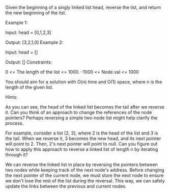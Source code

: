 Given the beginning of a singly linked list head, reverse the list, and return the new beginning of the list.

Example 1:

Input: head = [0,1,2,3]

Output: [3,2,1,0]
Example 2:

Input: head = []

Output: []
Constraints:

0 <= The length of the list <= 1000.
-1000 <= Node.val <= 1000

You should aim for a solution with O(n) time and O(1) space, where n is the length of the given list.

Hints:

As you can see, the head of the linked list becomes the tail after we reverse it. Can you think of an approach to change the references of the node pointers? Perhaps reversing a simple two-node list might help clarify the process.

For example, consider a list [2, 3], where 2 is the head of the list and 3 is the tail. When we reverse it, 3 becomes the new head, and its next pointer will point to 2. Then, 2's next pointer will point to null. Can you figure out how to apply this approach to reverse a linked list of length n by iterating through it?

We can reverse the linked list in place by reversing the pointers between two nodes while keeping track of the next node's address. Before changing the next pointer of the current node, we must store the next node to ensure we don't lose the rest of the list during the reversal. This way, we can safely update the links between the previous and current nodes.
